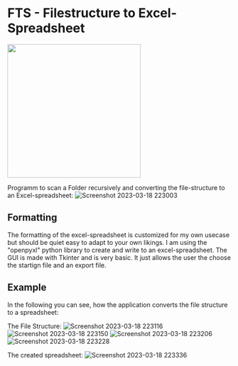 # FTS - Filestructure to Excel-Spreadsheet
<img src="https://user-images.githubusercontent.com/88385813/226140638-52bcc323-fcf1-4b9a-8f0a-f807b863090d.png"  width="300" height="300">


Programm to scan a Folder recursively and converting the file-structure to an Excel-spreadsheet: 
![Screenshot 2023-03-18 223003](https://user-images.githubusercontent.com/88385813/226141159-0cb3f28a-3836-4c37-acfc-64d19ade2f89.png)


## Formatting

The formatting of the excel-spreadsheet is customized for my own usecase but should be quiet easy to adapt to your own likings. I am using the "openpyxl" python library to create and write to an excel-spreadsheet. The GUI is made with Tkinter and is very basic. It just allows the user the choose the startign file and an export file. 

## Example
In the following you can see, how the application converts the file structure to a spreadsheet:

The File Structure:
![Screenshot 2023-03-18 223116](https://user-images.githubusercontent.com/88385813/226141323-76f47e14-9b38-40e8-ba0b-75f2bdc5dbc0.png)
![Screenshot 2023-03-18 223150](https://user-images.githubusercontent.com/88385813/226141329-f2c38563-7d05-4670-a7eb-e4078b5b114c.png)
![Screenshot 2023-03-18 223206](https://user-images.githubusercontent.com/88385813/226141331-00f85bd2-8c33-4f2f-94fd-a5b05d5bff95.png)
![Screenshot 2023-03-18 223228](https://user-images.githubusercontent.com/88385813/226141335-5da1b60b-fc22-4f84-89f5-6dc9d2b9a468.png)

The created spreadsheet:
![Screenshot 2023-03-18 223336](https://user-images.githubusercontent.com/88385813/226141343-5f5961a0-b6e9-4ad7-b50d-55dc4c076f7d.png)
